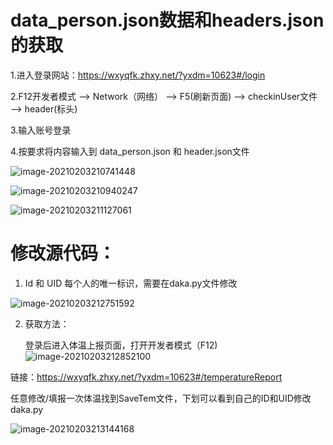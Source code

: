 # data_person.json数据和headers.json的获取

1.进入登录网站：https://wxyqfk.zhxy.net/?yxdm=10623#/login

2.F12开发者模式 ——> Network（网络） ——> F5(刷新页面) ——> checkinUser文件 ——> header(标头)

3.输入账号登录

4.按要求将内容输入到 data_person.json 和 header.json文件

![image-20210203210741448](C:\Users\CHOU\AppData\Roaming\Typora\typora-user-images\image-20210203210741448.png)

![image-20210203210940247](C:\Users\CHOU\AppData\Roaming\Typora\typora-user-images\image-20210203210940247.png)

![image-20210203211127061](C:\Users\CHOU\AppData\Roaming\Typora\typora-user-images\image-20210203211127061.png)



# 修改源代码：

1. Id  和 UID 每个人的唯一标识，需要在daka.py文件修改

![image-20210203212751592](C:\Users\CHOU\AppData\Roaming\Typora\typora-user-images\image-20210203212751592.png)

2. 获取方法：

   登录后进入体温上报页面，打开开发者模式（F12)![image-20210203212852100](C:\Users\CHOU\AppData\Roaming\Typora\typora-user-images\image-20210203212852100.png)

链接：https://wxyqfk.zhxy.net/?yxdm=10623#/temperatureReport



​	   任意修改/填报一次体温找到SaveTem文件，下划可以看到自己的ID和UID修改daka.py



![image-20210203213144168](C:\Users\CHOU\AppData\Roaming\Typora\typora-user-images\image-20210203213144168.png)